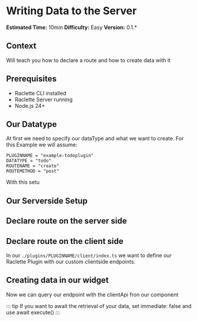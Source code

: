 # Writing Data to the Server

**Estimated Time:** 10min
**Difficulty:** Easy
**Version:** 0.1.\*

## Context

Will teach you how to declare a route and how to create data with it

## Prerequisites

- Raclette CLI installed
- Raclette Server running
- Node.js 24+

## Our Datatype

At first we need to specify our dataType and what we want to create. For this Example we will assume:

```variables
PLUGINNAME = "example-todoplugin"
DATATYPE = "todo"
ROUTENAME = "create"
ROUTEMETHOD = "post"
```

With this setu

## Our Serverside Setup

## Declare route on the server side

## Declare route on the client side

In our `./plugins/PLUGINNAME/client/index.ts` we want to define our Raclette Plugin with our custom clientside endpoints.

<!--@include: ../cooking-steps/client/plugin/routeDeclaration.md{STOREACTIONTYPE:dataCreate}-->

## Creating data in our widget

Now we can query our endpoint with the clientApi fron our component

<!--@include: ../cooking-steps/client/api/data.md{RESPONSETYPE:json} -->

::: tip
If you want to await the retrieval of your data, set immediate: false and use await execute()
:::
